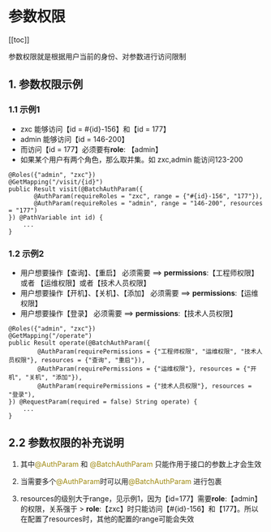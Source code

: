 # 参数权限

[[toc]]

参数权限就是根据用户当前的身份、对参数进行访问限制



## 1. 参数权限示例

### 1.1 示例1

- zxc 能够访问【id = #{id}-156】和【id = 177】
- admin 能够访问【id = 146-200】
- 而访问【id = 177】必须要有**role**: 【admin】
- 如果某个用户有两个角色，那么取并集。如 zxc,admin 能访问123-200

```java{1,4-5}
@Roles({"admin", "zxc"})
@GetMapping("/visit/{id}")
public Result visit(@BatchAuthParam({
       @AuthParam(requireRoles = "zxc", range = {"#{id}-156", "177"}),
       @AuthParam(requireRoles = "admin", range = "146-200", resources = "177")
}) @PathVariable int id) {
    ...
}
```

### 1.2 示例2

- 用户想要操作【查询】、【重启】 必须需要 ==> **permissions**:【工程师权限】或者 【运维权限】或者【技术人员权限】
- 用户想要操作【开机】、【关机】、【添加】 必须需要 ==> **permissions**:【运维权限】
- 用户想要操作【登录】 必须需要 ==> **permissions**:【技术人员权限】

```java{1,4-6}
@Roles({"admin", "zxc"})
@GetMapping("/operate")
public Result operate(@BatchAuthParam({
        @AuthParam(requirePermissions = {"工程师权限", "运维权限", "技术人员权限"}, resources = {"查询", "重启"}),
        @AuthParam(requirePermissions = {"运维权限"}, resources = {"开机", "关机", "添加"}),
        @AuthParam(requirePermissions = {"技术人员权限"}, resources = "登录"),
}) @RequestParam(required = false) String operate) {
    ...
}
```



## 2.2 参数权限的补充说明

1. 其中<span style='color: #9e880d'>@AuthParam</span> 和 <span style='color: #9e880d'>@BatchAuthParam</span> 只能作用于接口的参数上才会生效

2. 当需要多个<span style='color: #9e880d'>@AuthParam</span>时可以用<span style='color: #9e880d'>@BatchAuthParam</span> 进行包裹

3. resources的级别大于range，见示例1，因为【id=177】需要**role**:【admin】的权限，关系强于 > **role**:【zxc】时只能访问【#{id}-156】和【177】。所以在配置了resources时，其他的配置的range可能会失效



<style>
  :root{
    --vp-home-hero-name-color: transparent;
    --vp-home-hero-name-background: -webkit-linear-gradient(120deg, #e7cb7f, #d65454);

    --vp-c-brand: #fb8732;
    --vp-c-brand-light: #fb8732;
    --vp-c-brand-lighter: #ff7727;
    --vp-c-brand-dark: #fb8732;
    --vp-c-brand-darker: #ff7727;
  }
</style>